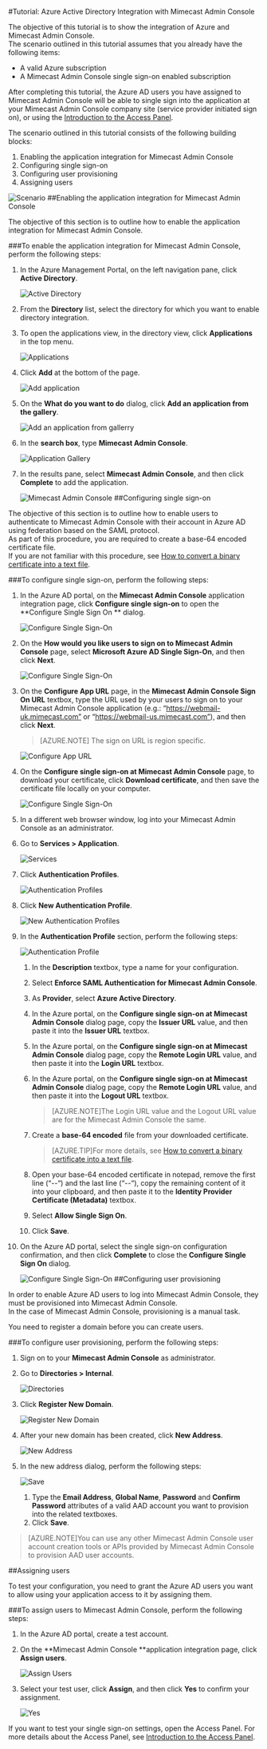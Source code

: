 <properties 
    pageTitle="Tutorial: Azure Active Directory Integration with Mimecast Admin Console | Microsoft Azure" 
    description="Learn how to use Mimecast Admin Console with Azure Active Directory to enable single sign-on, automated provisioning, and more!" 
    services="active-directory" 
    authors="markusvi"  
    documentationCenter="na" 
    manager="stevenpo"/>
<tags 
    ms.service="active-directory" 
    ms.devlang="na" 
    ms.topic="article" 
    ms.tgt_pltfrm="na" 
    ms.workload="identity" 
    ms.date="10/22/2015" 
    ms.author="markvi" />

#Tutorial: Azure Active Directory Integration with Mimecast Admin Console
  
The objective of this tutorial is to show the integration of Azure and Mimecast Admin Console.  
The scenario outlined in this tutorial assumes that you already have the following items:

-   A valid Azure subscription
-   A Mimecast Admin Console single sign-on enabled subscription
  
After completing this tutorial, the Azure AD users you have assigned to Mimecast Admin Console will be able to single sign into the application at your Mimecast Admin Console company site (service provider initiated sign on), or using the [Introduction to the Access Panel](active-directory-saas-access-panel-introduction.md).
  
The scenario outlined in this tutorial consists of the following building blocks:

1.  Enabling the application integration for Mimecast Admin Console
2.  Configuring single sign-on
3.  Configuring user provisioning
4.  Assigning users

![Scenario](./media/active-directory-saas-mimecast-admin-console-tutorial/IC795008.png "Scenario")
##Enabling the application integration for Mimecast Admin Console
  
The objective of this section is to outline how to enable the application integration for Mimecast Admin Console.

###To enable the application integration for Mimecast Admin Console, perform the following steps:

1.  In the Azure Management Portal, on the left navigation pane, click **Active Directory**.

    ![Active Directory](./media/active-directory-saas-mimecast-admin-console-tutorial/IC700993.png "Active Directory")

2.  From the **Directory** list, select the directory for which you want to enable directory integration.

3.  To open the applications view, in the directory view, click **Applications** in the top menu.

    ![Applications](./media/active-directory-saas-mimecast-admin-console-tutorial/IC700994.png "Applications")

4.  Click **Add** at the bottom of the page.

    ![Add application](./media/active-directory-saas-mimecast-admin-console-tutorial/IC749321.png "Add application")

5.  On the **What do you want to do** dialog, click **Add an application from the gallery**.

    ![Add an application from gallerry](./media/active-directory-saas-mimecast-admin-console-tutorial/IC749322.png "Add an application from gallerry")

6.  In the **search box**, type **Mimecast Admin Console**.

    ![Application Gallery](./media/active-directory-saas-mimecast-admin-console-tutorial/IC795009.png "Application Gallery")

7.  In the results pane, select **Mimecast Admin Console**, and then click **Complete** to add the application.

    ![Mimecast Admin Console](./media/active-directory-saas-mimecast-admin-console-tutorial/IC795010.png "Mimecast Admin Console")
##Configuring single sign-on
  
The objective of this section is to outline how to enable users to authenticate to Mimecast Admin Console with their account in Azure AD using federation based on the SAML protocol.  
As part of this procedure, you are required to create a base-64 encoded certificate file.  
If you are not familiar with this procedure, see [How to convert a binary certificate into a text file](http://youtu.be/PlgrzUZ-Y1o).

###To configure single sign-on, perform the following steps:

1.  In the Azure AD portal, on the **Mimecast Admin Console** application integration page, click **Configure single sign-on** to open the **Configure Single Sign On ** dialog.

    ![Configure Single Sign-On](./media/active-directory-saas-mimecast-admin-console-tutorial/IC795011.png "Configure Single Sign-On")

2.  On the **How would you like users to sign on to Mimecast Admin Console** page, select **Microsoft Azure AD Single Sign-On**, and then click **Next**.

    ![Configure Single Sign-On](./media/active-directory-saas-mimecast-admin-console-tutorial/IC795012.png "Configure Single Sign-On")

3.  On the **Configure App URL** page, in the **Mimecast Admin Console Sign On URL** textbox, type the URL used by your users to sign on to your Mimecast Admin Console application (e.g.: “https://webmail-uk.mimecast.com” or “https://webmail-us.mimecast.com”), and then click **Next**.

    >[AZURE.NOTE] The sign on URL is region specific.

    ![Configure App URL](./media/active-directory-saas-mimecast-admin-console-tutorial/IC795013.png "Configure App URL")

4.  On the **Configure single sign-on at Mimecast Admin Console** page, to download your certificate, click **Download certificate**, and then save the certificate file locally on your computer.

    ![Configure Single Sign-On](./media/active-directory-saas-mimecast-admin-console-tutorial/IC795014.png "Configure Single Sign-On")

5.  In a different web browser window, log into your Mimecast Admin Console as an administrator.

6.  Go to **Services \> Application**.

    ![Services](./media/active-directory-saas-mimecast-admin-console-tutorial/IC794998.png "Services")

7.  Click **Authentication Profiles**.

    ![Authentication Profiles](./media/active-directory-saas-mimecast-admin-console-tutorial/IC794999.png "Authentication Profiles")

8.  Click **New Authentication Profile**.

    ![New Authentication Profiles](./media/active-directory-saas-mimecast-admin-console-tutorial/IC795000.png "New Authentication Profiles")

9.  In the **Authentication Profile** section, perform the following steps:

    ![Authentication Profile](./media/active-directory-saas-mimecast-admin-console-tutorial/IC795015.png "Authentication Profile")

    1.  In the **Description** textbox, type a name for your configuration.
    2.  Select **Enforce SAML Authentication for Mimecast Admin Console**.
    3.  As **Provider**, select **Azure Active Directory**.
    4.  In the Azure portal, on the **Configure single sign-on at Mimecast Admin Console** dialog page, copy the **Issuer URL** value, and then paste it into the **Issuer URL** textbox.
    5.  In the Azure portal, on the **Configure single sign-on at Mimecast Admin Console** dialog page, copy the **Remote Login URL** value, and then paste it into the **Login URL** textbox.
    6.  In the Azure portal, on the **Configure single sign-on at Mimecast Admin Console** dialog page, copy the **Remote Login URL** value, and then paste it into the **Logout URL** textbox.  

        >[AZURE.NOTE]The Login URL value and the Logout URL value are for the Mimecast Admin Console the same.

    7.  Create a **base-64 encoded** file from your downloaded certificate.  

        >[AZURE.TIP]For more details, see [How to convert a binary certificate into a text file](http://youtu.be/PlgrzUZ-Y1o).

    8.  Open your base-64 encoded certificate in notepad, remove the first line (“*--*“) and the last line (“*--*“), copy the remaining content of it into your clipboard, and then paste it to the **Identity Provider Certificate (Metadata)** textbox.
    9.  Select **Allow Single Sign On**.
    10. Click **Save**.

10. On the Azure AD portal, select the single sign-on configuration confirmation, and then click **Complete** to close the **Configure Single Sign On** dialog.

    ![Configure Single Sign-On](./media/active-directory-saas-mimecast-admin-console-tutorial/IC795016.png "Configure Single Sign-On")
##Configuring user provisioning
  
In order to enable Azure AD users to log into Mimecast Admin Console, they must be provisioned into Mimecast Admin Console.  
In the case of Mimecast Admin Console, provisioning is a manual task.
  
You need to register a domain before you can create users.

###To configure user provisioning, perform the following steps:

1.  Sign on to your **Mimecast Admin Console** as administrator.

2.  Go to **Directories \> Internal**.

    ![Directories](./media/active-directory-saas-mimecast-admin-console-tutorial/IC795003.png "Directories")

3.  Click **Register New Domain**.

    ![Register New Domain](./media/active-directory-saas-mimecast-admin-console-tutorial/IC795004.png "Register New Domain")

4.  After your new domain has been created, click **New Address**.

    ![New Address](./media/active-directory-saas-mimecast-admin-console-tutorial/IC795005.png "New Address")

5.  In the new address dialog, perform the following steps:

    ![Save](./media/active-directory-saas-mimecast-admin-console-tutorial/IC795006.png "Save")

    1.  Type the **Email Address**, **Global Name**, **Password** and **Confirm Password** attributes of a valid AAD account you want to provision into the related textboxes.
    2.  Click **Save**.

>[AZURE.NOTE]You can use any other Mimecast Admin Console user account creation tools or APIs provided by Mimecast Admin Console to provision AAD user accounts.

##Assigning users
  
To test your configuration, you need to grant the Azure AD users you want to allow using your application access to it by assigning them.

###To assign users to Mimecast Admin Console, perform the following steps:

1.  In the Azure AD portal, create a test account.

2.  On the **Mimecast Admin Console **application integration page, click **Assign users**.

    ![Assign Users](./media/active-directory-saas-mimecast-admin-console-tutorial/IC795017.png "Assign Users")

3.  Select your test user, click **Assign**, and then click **Yes** to confirm your assignment.

    ![Yes](./media/active-directory-saas-mimecast-admin-console-tutorial/IC767830.png "Yes")
  
If you want to test your single sign-on settings, open the Access Panel. For more details about the Access Panel, see [Introduction to the Access Panel](active-directory-saas-access-panel-introduction.md).

